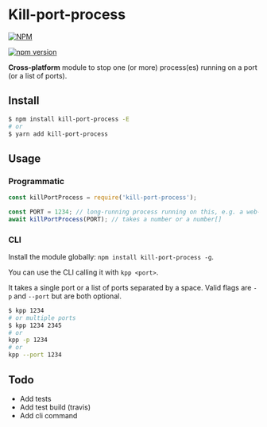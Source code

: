 # Kill-port-process

[![NPM](https://nodei.co/npm/kill-port-process.png?compact=true)](https://nodei.co/npm/kill-port-process/)

[![npm version](https://badge.fury.io/js/kill-port-process.svg)](https://badge.fury.io/js/kill-port-process)

**Cross-platform** module to stop one (or more) process(es) running on a port (or a list of ports).

## Install

```bash
$ npm install kill-port-process -E
# or
$ yarn add kill-port-process
```

## Usage

### Programmatic

```javascript
const killPortProcess = require('kill-port-process');

const PORT = 1234; // long-running process running on this, e.g. a web-server.
await killPortProcess(PORT); // takes a number or a number[]
```

### CLI

Install the module globally: `npm install kill-port-process -g`.

You can use the CLI calling it with `kpp <port>`.

It takes a single port or a list of ports separated by a space. Valid flags are `-p` and `--port` but are both optional.

```bash
$ kpp 1234
# or multiple ports
$ kpp 1234 2345
# or
kpp -p 1234
# or
kpp --port 1234
```

## Todo

* Add tests
* Add test build (travis)
* Add cli command
